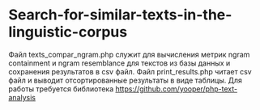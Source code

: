 # Search-for-similar-texts-in-the-linguistic-corpus
Файл texts_compar_ngram.php служит для вычисления метрик ngram containment и ngram resemblance для текстов из базы данных и сохранения результатов в csv файл.
Файл print_results.php читает csv файл и выводит отсортированные результаты в виде таблицы. 
Для работы требуется библиотека https://github.com/yooper/php-text-analysis
